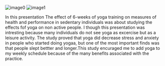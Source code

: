 ![image0](https://github.com/user-attachments/assets/89ddc606-0ede-4c3a-a423-9b994d36248a)
![image1](https://github.com/user-attachments/assets/c884048f-1320-49bd-bcb6-f62daeb20a43)

In this presentation The effect of 6-weeks of yoga training on measures of health and performance in sedentary individuals was about studying the effects fof yoga on non active people. I though this presentation was intresting because many individuals do not see yoga as excercise but as a leisure activity. The study proved that yoga did decrease stress and anxiety in people who started doing yogaa, but one of the most important finds was that people slept bettter and longer.This study encuraged me to  add yoga to my weekly schedule because of the many benefits associated with the practice.
